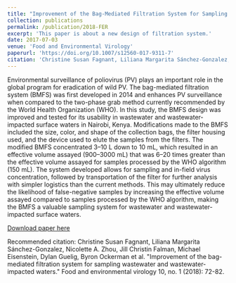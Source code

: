 ```yaml
---
title: "Improvement of the Bag-Mediated Filtration System for Sampling Wastewater and Wastewater-Impacted Waters"
collection: publications
permalink: /publication/2018-FER
excerpt: 'This paper is about a new design of filtration system.'
date: 2017-07-03
venue: 'Food and Environmental Virology'
paperurl: 'https://doi.org/10.1007/s12560-017-9311-7'
citation: 'Christine Susan Fagnant, Liliana Margarita Sánchez-Gonzalez, Nicolette A. Zhou, Jill Christin Falman, Michael Eisenstein, Dylan Guelig, Byron Ockerman et al. "Improvement of the bag-mediated filtration system for sampling wastewater and wastewater-impacted waters." Food and environmental virology 10, no. 1 (2018): 72-82.'
---
```


Environmental surveillance of poliovirus (PV) plays an important role in the global program for eradication of wild PV. The bag-mediated filtration system (BMFS) was first developed in 2014 and enhances PV surveillance when compared to the two-phase grab method currently recommended by the World Health Organization (WHO). In this study, the BMFS design was improved and tested for its usability in wastewater and wastewater-impacted surface waters in Nairobi, Kenya. Modifications made to the BMFS included the size, color, and shape of the collection bags, the filter housing used, and the device used to elute the samples from the filters. The modified BMFS concentrated 3–10 L down to 10 mL, which resulted in an effective volume assayed (900–3000 mL) that was 6–20 times greater than the effective volume assayed for samples processed by the WHO algorithm (150 mL). The system developed allows for sampling and in-field virus concentration, followed by transportation of the filter for further analysis with simpler logistics than the current methods. This may ultimately reduce the likelihood of false-negative samples by increasing the effective volume assayed compared to samples processed by the WHO algorithm, making the BMFS a valuable sampling system for wastewater and wastewater-impacted surface waters.

[Download paper here](https://doi.org/10.1007/s12560-017-9311-7)

Recommended citation: Christine Susan Fagnant, Liliana Margarita Sánchez-Gonzalez, Nicolette A. Zhou, Jill Christin Falman, Michael Eisenstein, Dylan Guelig, Byron Ockerman et al. "Improvement of the bag-mediated filtration system for sampling wastewater and wastewater-impacted waters." Food and environmental virology 10, no. 1 (2018): 72-82.
